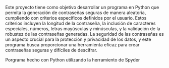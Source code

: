 Este proyecto tiene como objetivo desarrollar un programa en Python que permita la generación de contraseñas seguras de manera aleatoria, cumpliendo con criterios específicos definidos por el usuario. Estos criterios incluyen la longitud de la contraseña, la inclusión de caracteres especiales, números, letras mayúsculas y minúsculas, y la validación de la robustez de las contraseñas generadas. La seguridad de las contraseñas es un aspecto crucial para la protección y privacidad de los datos, y este programa busca proporcionar una herramienta eficaz para crear contraseñas seguras y difíciles de descifrar.

Porgrama hecho con Python utilizando la herramiento de Spyder
